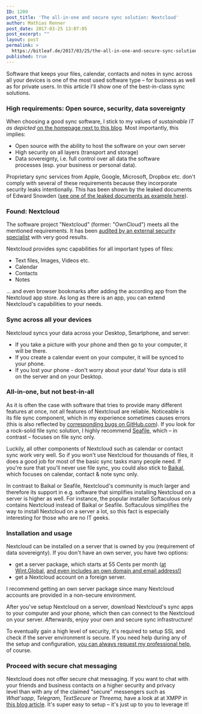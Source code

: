 ```yaml
---
ID: 1209
post_title: 'The all-in-one and secure sync solution: Nextcloud'
author: Mathias Renner
post_date: 2017-03-25 13:07:05
post_excerpt: ""
layout: post
permalink: >
  https://bitleaf.de/2017/03/25/the-all-in-one-and-secure-sync-solution-nextcloud/
published: true
---
```

Software that keeps your files, calendar, contacts and notes in sync across all your devices is one of the most used software type – for business as well as for private users. In this article I'll show one of the best-in-class sync solutions.

<!--more-->
<h3>High requirements: Open source, security, data sovereignty</h3>
When choosing a good sync software, I stick to my values of <em>sustainable IT as depicted </em><a href="https://bitleaf.de/home-english/#features">on the homepage next to this blog</a>. Most importantly, this implies:
<ul>
 	<li>Open source with the ability to host the software on your own server</li>
 	<li>High security on all layers (transport and storage)</li>
 	<li>Data sovereignty, i.e. full control over all data the software processes (esp. your business or personal data).</li>
</ul>
<p class="info-title">Proprietary sync services from Apple, Google, Microsoft, Dropbox etc. don't comply with several of these requirements because they incorporate security leaks intentionally. This has been shown by the leaked documents of Edward Snowden (<a href="https://www.eff.org/document/2013-06-06-wapo-prism">see one of the leaked documents as example here</a>).</p>

<h3 class="info-title">Found: Nextcloud</h3>
The software project "Nextcloud" (former: "OwnCloud") meets all the mentioned requirements. It has been <a href="https://nextcloud.com/wp-content/themes/next/assets/files/NCC_report_full.pdf">audited by an external security specialist</a> with very good results.

Nextcloud provides sync capabilities for all important types of files:
<ul>
 	<li>Text files, Images, Videos etc.</li>
 	<li>Calendar</li>
 	<li>Contacts</li>
 	<li>Notes</li>
</ul>
... and even browser bookmarks after adding the according app from the Nextcloud app store. As long as there is an app, you can extend Nextcloud's capabilities to your needs.
<h3>Sync across all your devices</h3>
Nextcloud syncs your data across your Desktop, Smartphone, and server:
<ul>
 	<li>If you take a picture with your phone and then go to your computer, it will be there.</li>
 	<li>If you create a calendar event on your computer, it will be synced to your phone.</li>
 	<li>If you lost your phone - don't worry about your data! Your data is still on the server and on your Desktop.</li>
</ul>
<h3>All-in-one, but not best-in-all</h3>
As it is often the case with software that tries to provide many different features at once, not all features of Nextcloud are reliable. Noticeable is its file sync component, which in my experience sometimes causes errors (this is also reflected by <a href="https://github.com/nextcloud/server/issues?utf8=%E2%9C%93&amp;q=is%3Aissue+sync+error">corresponding bugs on GitHub.com</a>). If you look for a rock-solid file sync solution, I highly recommend <a href="https://www.seafile.com/en/home/">Seafile</a>, which – in contrast – focuses on file sync only.

Luckily, all other components of Nextcloud such as calendar or contact sync work very well. So if you won't use Nextcloud for thousands of files, it does a good job for most of the basic sync tasks many people need. If you're sure that you'll never use file sync, you could also stick to <a href="http://sabre.io/baikal/">Baikal</a>, which focuses on calendar, contact &amp; note sync only.

In contrast to Baikal or Seafile, Nextcloud's community is much larger and therefore its support in e.g. software that simplifies installing Nextcloud on a server is higher as well. For instance, the popular installer Softaculous only contains Nextcloud instead of Baikal or Seafile. Softaculous simplifies the way to install Nextcloud on a server a lot, so this fact is especially interesting for those who are no IT geeks.
<h3>Installation and usage</h3>
Nextcloud can be installed on a server that is owned by you (requirement of data sovereignty). If you don't have an own server, you have two options:
<ul>
 	<li>get a server package, which starts at 55 Cents per month (<a href="https://wircon-int.net/aff.php?aff=171">at Wint.Global</a>, <span style="text-decoration: underline;">and even includes an own domain and email address!)</span></li>
 	<li>get a Nextcloud account on a foreign server.</li>
</ul>
I recommend getting an own server package since many Nextcloud accounts are provided in a non-secure environment.

After you've setup Nextcloud on a server, download Nextcloud's sync apps to your computer and your phone, which then can connect to the Nextcloud on your server. Afterwards, enjoy your own and secure sync infrastructure!

To eventually gain a high level of security, it's required to setup SSL and check if the server environment is secure. If you need help during any of the setup and configuration, <a href="https://bitleaf.de/home-english/#contact">you can always request my professional help</a>, of course.
<h3>Proceed with secure chat messaging</h3>
Nextcloud does not offer secure chat messaging. If you want to chat with your friends and business contacts on a higher security and privacy level than with any of the claimed "secure" messengers such as <em>What'sapp</em>, <em>Telegram,</em> <em>TextSecure or</em> <em>Threema,</em> have a look at at XMPP in <a href="https://bitleaf.de/2016/11/28/setup-a-whatsapp-like-chat-messaging-that-respects-your-privacy-in-just-10-minutes/">this blog article</a>. It's super easy to setup – it's just up to you to leverage it!

&nbsp;